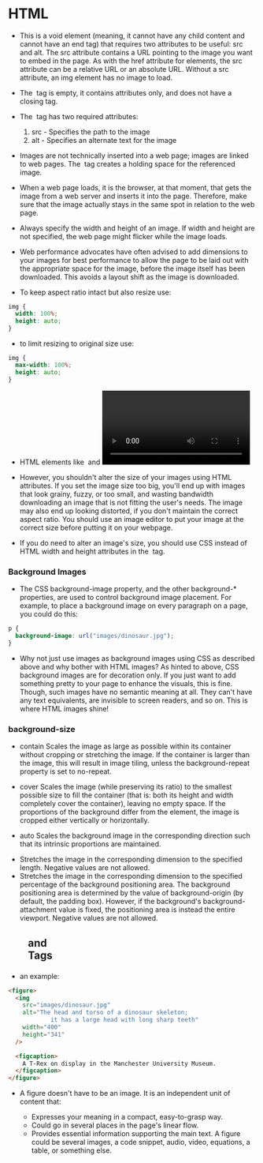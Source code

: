 # HTML <img>

- This is a void element (meaning, it cannot have any child content and cannot have an end tag) that requires two attributes to be useful: src and alt. The src attribute contains a URL pointing to the image you want to embed in the page. As with the href attribute for <a> elements, the src attribute can be a relative URL or an absolute URL. Without a src attribute, an img element has no image to load.

- The <img> tag is empty, it contains attributes only, and does not have a closing tag.

- The <img> tag has two required attributes:

  1. src - Specifies the path to the image
  2. alt - Specifies an alternate text for the image

- Images are not technically inserted into a web page; images are linked to web pages. The <img> tag creates a holding space for the referenced image.
- When a web page loads, it is the browser, at that moment, that gets the image from a web server and inserts it into the page. Therefore, make sure that the image actually stays in the same spot in relation to the web page.

- Always specify the width and height of an image. If width and height are not specified, the web page might flicker while the image loads.
- Web performance advocates have often advised to add dimensions to your images for best performance to allow the page to be laid out with the appropriate space for the image, before the image itself has been downloaded. This avoids a layout shift as the image is downloaded.

- To keep aspect ratio intact but also resize use:

```css
img {
  width: 100%;
  height: auto;
}
```

- to limit resizing to original size use:

```css
img {
  max-width: 100%;
  height: auto;
}
```

- HTML elements like <img> and <video> are sometimes referred to as replaced elements. This is because the element's content and size are defined by an external resource (like an image or video file), not by the contents of the element itself.

- However, you shouldn't alter the size of your images using HTML attributes. If you set the image size too big, you'll end up with images that look grainy, fuzzy, or too small, and wasting bandwidth downloading an image that is not fitting the user's needs. The image may also end up looking distorted, if you don't maintain the correct aspect ratio. You should use an image editor to put your image at the correct size before putting it on your webpage.

- If you do need to alter an image's size, you should use CSS instead of HTML width and height attributes in the <img> tag.

### Background Images

- The CSS background-image property, and the other background-\* properties, are used to control background image placement. For example, to place a background image on every paragraph on a page, you could do this:

```css
p {
  background-image: url("images/dinosaur.jpg");
}
```

- Why not just use images as background images using CSS as described above and why bother with HTML images? As hinted to above, CSS background images are for decoration only. If you just want to add something pretty to your page to enhance the visuals, this is fine. Though, such images have no semantic meaning at all. They can't have any text equivalents, are invisible to screen readers, and so on. This is where HTML images shine!

### background-size

- contain
  Scales the image as large as possible within its container without cropping or stretching the image. If the container is larger than the image, this will result in image tiling, unless the background-repeat property is set to no-repeat.

- cover
  Scales the image (while preserving its ratio) to the smallest possible size to fill the container (that is: both its height and width completely cover the container), leaving no empty space. If the proportions of the background differ from the element, the image is cropped either vertically or horizontally.

- auto
  Scales the background image in the corresponding direction such that its intrinsic proportions are maintained.

- <length>
  Stretches the image in the corresponding dimension to the specified length. Negative values are not allowed.

- <percentage>
  Stretches the image in the corresponding dimension to the specified percentage of the background positioning area. The background positioning area is determined by the value of background-origin (by default, the padding box). However, if the background's background-attachment value is fixed, the positioning area is instead the entire viewport. Negative values are not allowed.

## <figure> and <figcaption> Tags

- an example:

```html
<figure>
  <img
    src="images/dinosaur.jpg"
    alt="The head and torso of a dinosaur skeleton;
            it has a large head with long sharp teeth"
    width="400"
    height="341"
  />

  <figcaption>
    A T-Rex on display in the Manchester University Museum.
  </figcaption>
</figure>
```

- A figure doesn't have to be an image. It is an independent unit of content that:

  - Expresses your meaning in a compact, easy-to-grasp way.
  - Could go in several places in the page's linear flow.
  - Provides essential information supporting the main text.
    A figure could be several images, a code snippet, audio, video, equations, a table, or something else.
